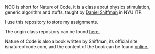 <p>NOC is short for Nature of Code, it is a class about physics stimulation, generic algorithm and stuffs, taught by <a href="https://github.com/shiffman">Daniel Shiffman</a> in NYU ITP.</p>
<p>I use this repository to store my assignments.</p>
<p>The origin class repository can be found <a href="https://github.com/shiffman/The-Nature-of-Code-S14">here.</a></p>
<p>Nature of Code is also a book written by Shiffman, its official site is<a href="http://natureofcode.com/"></a>natureofcode.com, and the content of the book can be found <a href="http://natureofcode.com/book">online.</a></p>